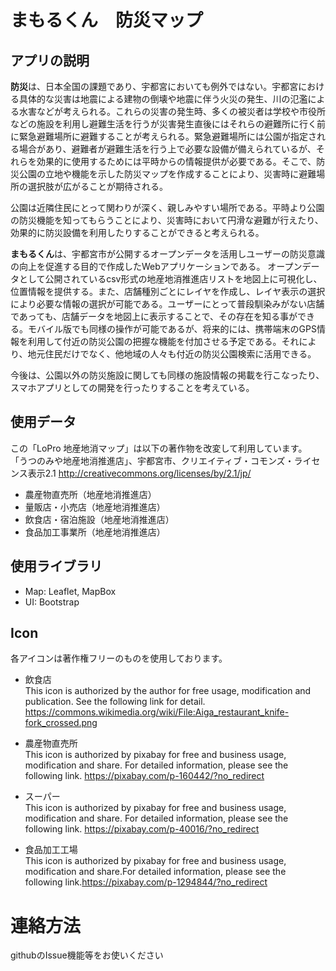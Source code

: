 # まもるくん　防災マップ

## アプリの説明
**防災**は、日本全国の課題であり、宇都宮においても例外ではない。宇都宮における具体的な災害は地震による建物の倒壊や地震に伴う火災の発生、川の氾濫による水害などが考えられる。これらの災害の発生時、多くの被災者は学校や市役所などの施設を利用し避難生活を行うが災害発生直後にはそれらの避難所に行く前に緊急避難場所に避難することが考えられる。緊急避難場所には公園が指定される場合があり、避難者が避難生活を行う上で必要な設備が備えられているが、それらを効果的に使用するためには平時からの情報提供が必要である。そこで、防災公園の立地や機能を示した防災マップを作成することにより、災害時に避難場所の選択肢が広がることが期待される。

公園は近隣住民にとって関わりが深く、親しみやすい場所である。平時より公園の防災機能を知ってもらうことにより、災害時において円滑な避難が行えたり、効果的に防災設備を利用したりすることができると考えられる。

**まもるくん**は、宇都宮市が公開するオープンデータを活用しユーザーの防災意識の向上を促進する目的で作成したWebアプリケーションである。 オープンデータとして公開されているcsv形式の地産地消推進店リストを地図上に可視化し、位置情報を提供する。また、店舗種別ごとにレイヤを作成し、レイヤ表示の選択により必要な情報の選択が可能である。ユーザーにとって普段馴染みがない店舗であっても、店舗データを地図上に表示することで、その存在を知る事ができる。モバイル版でも同様の操作が可能であるが、将来的には、携帯端末のGPS情報を利用して付近の防災公園の把握な機能を付加させる予定である。それにより、地元住民だけでなく、他地域の人々も付近の防災公園検索に活用できる。

今後は、公園以外の防災施設に関しても同様の施設情報の掲載を行こなったり、スマホアプリとしての開発を行ったりすることを考えている。

## 使用データ
この「LoPro 地産地消マップ」は以下の著作物を改変して利用しています。 「うつのみや地産地消推進店」、宇都宮市、クリエイティブ・コモンズ・ライセンス表示2.1 http://creativecommons.org/licenses/by/2.1/jp/

* 農産物直売所（地産地消推進店）
* 量販店・小売店（地産地消推進店）
* 飲食店・宿泊施設（地産地消推進店）
* 食品加工事業所（地産地消推進店）


## 使用ライブラリ
* Map: Leaflet, MapBox
* UI: Bootstrap

## Icon

各アイコンは著作権フリーのものを使用しております。
* 飲食店  
This icon is authorized by the author for free usage, modification and publication.
See the following link for detail.
https://commons.wikimedia.org/wiki/File:Aiga_restaurant_knife-fork_crossed.png

* 農産物直売所  
This icon is authorized by pixabay for free and business usage, modification and share.
For detailed information, please see the following link.
https://pixabay.com/p-160442/?no_redirect

* スーパー  
This icon is authorized by pixabay for free and business usage, modification and share.
For detailed information, please see the following link.
https://pixabay.com/p-40016/?no_redirect

* 食品加工工場  
This icon is authorized by pixabay for free and business usage, modification and share.For detailed information, please see the following link.https://pixabay.com/p-1294844/?no_redirect
 

# 連絡方法

githubのIssue機能等をお使いください

